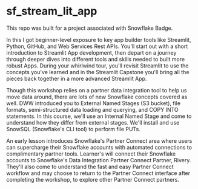# sf_stream_lit_app

This repo was built for a project associated with Snowflake Badge.

In this I got beginner-level exposure to key app builder tools like Streamlit, Python, GitHub, and Web Services Rest APIs.
You'll start out with a short introduction to Streamlit App development, then depart on a journey through deeper dives into different tools and skills needed to built more robust Apps. 
During your whirlwind tour, you'll revisit Streamlit to use the concepts you've learned and in the Streamlit Capstone you'll bring all the pieces back together in a more advanced Streamlit App.

Though this workshop relies on a partner data integration tool to help us move data around, there are lots of new Snowflake concepts covered as well.
DWW introduced you to External Named Stages (S3 bucket), file formats, semi-structured data loading and querying, and COPY INTO statements. 
In this course, we'll use an Internal Named Stage and come to understand how they differ from external stages. We'll install and use SnowSQL (Snowflake's CLI tool) to perform file PUTs.

An early lesson introduces Snowflake's Partner Connect area where users can supercharge their Snowflake accounts with automated connections to complimentary partner tools. 
Learner's will connect their Snowflake accounts to Snowflake's Data Integration Partner Connect Partner, Rivery.
They'll also come to understand the fast and easy Partner Connect workflow and may choose to return to the Partner Connect interface after completing the workshop, to explore other Partner Connect partners.
